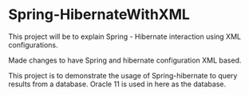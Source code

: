 # Spring-HibernateWithXML
This project will be to explain Spring - Hibernate interaction using XML configurations.

Made changes to have Spring and hibernate configuration XML based.

This project is to demonstrate the usage of Spring-hibernate to query results from a database. 
Oracle 11 is used in here as the database.